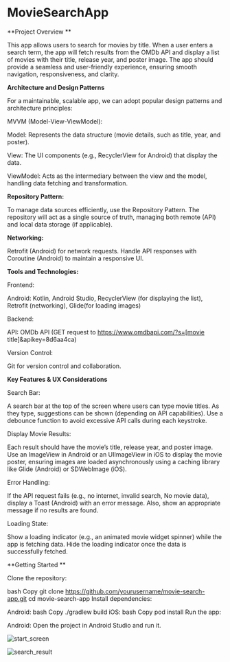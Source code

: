 # MovieSearchApp

**Project Overview
**

This app allows users to search for movies by title. When a user enters a search term, the app will fetch results from the OMDb API and display a list of movies with their title, release year, and poster image. The app should provide a seamless and user-friendly experience, ensuring smooth navigation, responsiveness, and clarity.

**Architecture and Design Patterns**

For a maintainable, scalable app, we can adopt popular design patterns and architecture principles:

MVVM (Model-View-ViewModel):

Model: Represents the data structure (movie details, such as title, year, and poster).

View: The UI components (e.g., RecyclerView for Android) that display the data.

ViewModel: Acts as the intermediary between the view and the model, handling data fetching and transformation.

**Repository Pattern:**

To manage data sources efficiently, use the Repository Pattern. The repository will act as a single source of truth, managing both remote (API) and local data storage (if applicable).

**Networking:**

Retrofit (Android) for network requests.
Handle API responses with Coroutine (Android) to maintain a responsive UI.

**Tools and Technologies:**

Frontend:

Android: Kotlin, Android Studio, RecyclerView (for displaying the list), Retrofit (networking), Glide(for loading images)

Backend:

API: OMDb API (GET request to https://www.omdbapi.com/?s=[movie title]&apikey=8d6aa4ca)

Version Control:

Git for version control and collaboration.

**Key Features & UX Considerations**

Search Bar:

A search bar at the top of the screen where users can type movie titles. As they type, suggestions can be shown (depending on API capabilities).
Use a debounce function to avoid excessive API calls during each keystroke.

Display Movie Results:

Each result should have the movie’s title, release year, and poster image.
Use an ImageView in Android or an UIImageView in iOS to display the movie poster, ensuring images are loaded asynchronously using a caching library like Glide (Android) or SDWebImage (iOS).

Error Handling:

If the API request fails (e.g., no internet, invalid search, No movie data), display a Toast (Android) with an error message.
Also, show an appropriate message if no results are found.

Loading State:

Show a loading indicator (e.g., an animated movie widget spinner) while the app is fetching data.
Hide the loading indicator once the data is successfully fetched.

**Getting Started
**

Clone the repository:

bash
Copy
git clone https://github.com/yourusername/movie-search-app.git
cd movie-search-app
Install dependencies:

Android:
bash
Copy
./gradlew build
iOS:
bash
Copy
pod install
Run the app:

Android: Open the project in Android Studio and run it.

![start_screen](https://github.com/user-attachments/assets/9d036650-1a65-4dc9-967a-ae6239a2f32f)

![search_result](https://github.com/user-attachments/assets/68c76d24-13ce-482b-ad89-ed79b03e613d)
